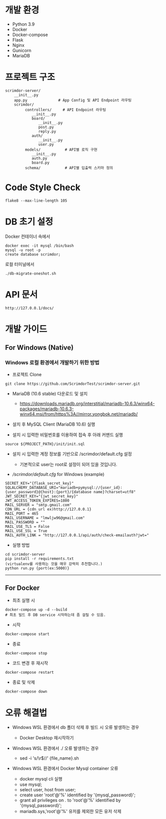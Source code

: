 # 개발 환경
* Python 3.9
* Docker
* Docker-compose
* Flask
* Nginx
* Gunicorn
* MariaDB

# 프로젝트 구조
```
scrimdor-server/
    __init__.py
    app.py              # App Config 및 API Endpoint 라우팅
    scrimdor/
         controllers/     # API Endpoint 라우팅
            __init__.py
            board/
               __init__.py
               post.py
               reply.py 
            auth/
               __init__.py
               user.py
         models/           # API별 로직 구현
            __init__.py
            auth.py 
            board.py
         schema/           # API별 입출력 스키마 정의
```

# Code Style Check
```
flake8 --max-line-length 105
```

# DB 초기 설정
Docker 컨테이너 속에서
```
docker exec -it mysql /bin/bash
mysql -u root -p
create database scrimdor;
```
로컬 터미널에서
```
./db-migrate-oneshot.sh
```

# API 문서
```
http://127.0.0.1/docs/
```
# 개발 가이드
## For Windows (Native)
### Windows 로컬 환경에서 개발하기 위한 방법

* 프로젝트 Clone
```
git clone https://github.com/ScrimdorTest/scrimdor-server.git
```

* MariaDB (10.6 stable) 다운로드 및 설치

   * https://downloads.mariadb.org/interstitial/mariadb-10.6.3/winx64-packages/mariadb-10.6.3-winx64.msi/from/https%3A//mirror.yongbok.net/mariadb/
 
* 설치 후 MySQL Client (MariaDB 10.6) 실행
* 설치 시 입력한 비밀번호를 이용하여 접속 후 아래 커맨드 실행
```
source ${PROJECT_PATH}/init/init.sql
```

* 설치 시 입력한 계정 정보를 기반으로 /scrimdor/default.cfg 설정
  * 기본적으로 user는 root로 설정이 되어 있을 것입니다.

* */scrimdor/default.cfg* for Windows (example)
```
SECRET_KEY="{flask_secret_key}"
SQLALCHEMY_DATABASE_URI="mariadb+pymysql://{user_id}:{user_password}@{host}:{port}/{database name}?charset=utf8"
JWT_SECRET_KEY="{jwt_secret_key}"
JWT_ACCESS_TOKEN_EXPIRES=1800
MAIL_SERVER = "smtp.gmail.com"
CDN_URL = {cdn_url ex)http://127.0.0.1}
MAIL_PORT = 465
MAIL_USERNAME = "lmwljw96@gmail.com"
MAIL_PASSWORD = ""
MAIL_USE_TLS = False
MAIL_USE_SSL = True
MAIL_AUTH_LINK = "http://127.0.0.1/api/auth/check-emailauth?jwt="
```
* 실행 방법
```
cd scrimdor-server 
pip install -r requirements.txt
(virtualenv를 사용하는 것을 매우 강력히 추천합니다.)
python run.py {port(ex:5000)}
```
***

## For Docker
* 최초 실행 시
```
docker-compose up -d --build
# 최초 빌드 후 DB service 시작하는데 좀 걸릴 수 있음.
```

* 시작
```
docker-compose start
```

* 종료
```
docker-compose stop
```

* 코드 변경 후 재시작
```
docker-compose restart
```

* 종료 및 삭제
```
docker-compose down
```

# 오류 해결법
* Windows WSL 환경에서 db 폴더 삭제 후 빌드 시 오류 발생하는 경우
  * Docker Desktop 재시작하기

* Windows WSL 환경에서 ./ 오류 발생하는 경우
   * sed -i 's/\r$//' {file_name}.sh

* Windows WSL 환경에서 Docker Mysql container 오류
   * docker mysql cli 실행
   * use mysql;
   * select user, host from user;
   * create user 'root'@'%' identified by '{mysql_password}';
   * grant all privileges on *.* to 'root'@'%' identified by '{mysql_password}';
   * mariadb.sys,'root'@'%' 유저를 제외한 모든 유저 삭제
